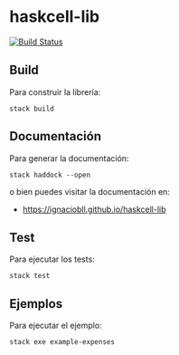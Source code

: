 # haskcell-lib
[![Build Status](https://travis-ci.com/ignaciobll/haskcell-lib.svg?token=d4Ka9kzAxQ1egjAtRRFu&branch=master)](https://travis-ci.com/ignaciobll/haskcell-lib)

## Build
Para construir la librería:

`stack build`

## Documentación
Para generar la documentación:

`stack haddock --open`

o bien puedes visitar la documentación en:

- https://ignaciobll.github.io/haskcell-lib

## Test
Para ejecutar los tests:

`stack test`

## Ejemplos
Para ejecutar el ejemplo:

`stack exe example-expenses`
